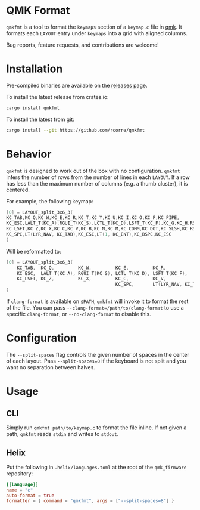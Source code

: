 # QMK Format

`qmkfmt` is a tool to format the `keymaps` section of a `keymap.c` file in [qmk](https://qmk.fm/).
It formats each `LAYOUT` entry under `keymaps` into a grid with aligned columns.

Bug reports, feature requests, and contributions are welcome!

# Installation

Pre-compiled binaries are available on the [releases page](https://github.com/rcorre/qmkfmt/releases).

To install the latest release from crates.io:

```sh
cargo install qmkfmt
```

To install the latest from git:

```sh
cargo install --git https://github.com/rcorre/qmkfmt
```

# Behavior

`qmkfmt` is designed to work out of the box with no configuration.
`qmkfmt` infers the number of rows from the number of lines in each `LAYOUT`.
If a row has less than the maximum number of columns (e.g. a thumb cluster), it is centered.

For example, the following keymap:

```c
[0] = LAYOUT_split_3x6_3(
KC_TAB,KC_Q,KC_W,KC_E,KC_R,KC_T,KC_Y,KC_U,KC_I,KC_O,KC_P,KC_PIPE,
KC_ESC,LALT_T(KC_A),RGUI_T(KC_S),LCTL_T(KC_D),LSFT_T(KC_F),KC_G,KC_H,RSFT_T(KC_J),RCTL_T(KC_K),RGUI_T(KC_L),RALT_T(KC_SCLN),KC_QUOT,
KC_LSFT,KC_Z,KC_X,KC_C,KC_V,KC_B,KC_N,KC_M,KC_COMM,KC_DOT,KC_SLSH,KC_RSFT,
KC_SPC,LT(LYR_NAV, KC_TAB),KC_ESC,LT(1, KC_ENT),KC_BSPC,KC_ESC
)
```

Will be reformatted to:

```c
[0] = LAYOUT_split_3x6_3(
    KC_TAB,  KC_Q,         KC_W,         KC_E,         KC_R,                KC_T,   KC_Y,          KC_U,         KC_I,         KC_O,         KC_P,            KC_PIPE,
    KC_ESC,  LALT_T(KC_A), RGUI_T(KC_S), LCTL_T(KC_D), LSFT_T(KC_F),        KC_G,   KC_H,          RSFT_T(KC_J), RCTL_T(KC_K), RGUI_T(KC_L), RALT_T(KC_SCLN), KC_QUOT,
    KC_LSFT, KC_Z,         KC_X,         KC_C,         KC_V,                KC_B,   KC_N,          KC_M,         KC_COMM,      KC_DOT,       KC_SLSH,         KC_RSFT,
                                         KC_SPC,       LT(LYR_NAV, KC_TAB), KC_ESC, LT(1, KC_ENT), KC_BSPC,      KC_ESC
)
```

If `clang-format` is available on `$PATH`, `qmkfmt` will invoke it to format the rest of the file.
You can pass `--clang-format=/path/to/clang-format` to use a specific `clang-format`, or `--no-clang-format` to disable this.

# Configuration

The `--split-spaces` flag controls the given number of spaces in the center of each layout.
Pass `--split-spaces=0` if the keyboard is not split and you want no separation between halves.

# Usage

## CLI

Simply run `qmkfmt path/to/keymap.c` to format the file inline.
If not given a path, `qmkfmt` reads `stdin` and writes to `stdout`.

## Helix

Put the following in `.helix/languages.toml` at the root of the `qmk_firmware` repository:

```toml
[[language]]
name = "c"
auto-format = true
formatter = { command = "qmkfmt", args = ["--split-spaces=8"] }
```
